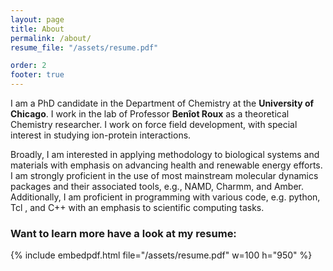 ```yaml
---
layout: page
title: About
permalink: /about/
resume_file: "/assets/resume.pdf"

order: 2
footer: true
---
```


I am a PhD candidate in the Department of Chemistry at the 
**University of Chicago**. I work in the lab of Professor **Ben&#238;ot Roux**
as a 
theoretical Chemistry researcher. I work on force field development, with 
special interest in studying ion-protein interactions. 

Broadly, I am interested in applying methodology to biological systems
and materials with emphasis on advancing health and renewable energy
efforts.
I am strongly proficient in the use of most mainstream molecular dynamics 
packages and their associated tools, e.g., NAMD, Charmm, and Amber. 
Additionally, I am proficient in programming with various code, e.g. python, Tcl
, and C++ with an emphasis to scientific computing tasks.

### Want to learn more have a look at my resume:

{% include embedpdf.html file="/assets/resume.pdf" w=100 h="950" %}

